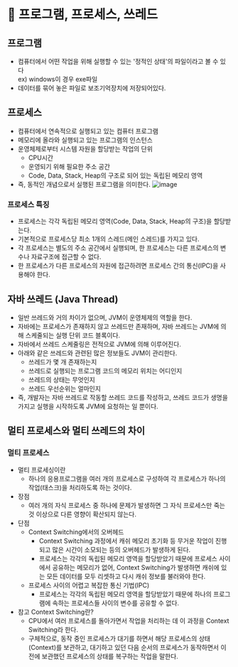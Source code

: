 # 🥕 프로그램, 프로세스, 쓰레드

## 프로그램
- 컴퓨터에서 어떤 작업을 위해 실행할 수 있는 '정적인 상태'의 파일이라고 볼 수 있다
  <br> ex) windows이 경우 exe파일
- 데이터를 묶어 놓은 파일로 보조기억장치에 저장되어있다.

## 프로세스
- 컴퓨터에서 연속적으로 실행되고 있는 컴퓨터 프로그램
- 메모리에 올라와 실행되고 있는 프로그램의 인스턴스
- 운영체제로부터 시스템 자원을 할당받는 작업의 단위
  - CPU시간
  - 운영되기 위해 필요한 주소 공간
  - Code, Data, Stack, Heap의 구조로 되어 있는 독립된 메모리 영역
- 즉, 동적인 개념으로서 실행된 프로그램을 의미한다.
![image](https://github.com/sengmin14/CS-Study/assets/140876841/bb1e51b9-83a9-4bee-b488-8fbb8fc6c3ed)

### 프로세스 특징
- 프로세스는 각각 독립된 메모리 영역(Code, Data, Stack, Heap의 구조)을 할당받는다.
- 기본적으로 프로세스당 최소 1개의 스레드(메인 스레드)를 가지고 있다.
- 각 프로세스는 별도의 주소 공간에서 실행되며, 한 프로세스는 다른 프로세스의 변수나 자료구조에 접근할 수 없다.
- 한 프로세스가 다른 프로세스의 자원에 접근하려면 프로세스 간의 통신(IPC)을 사용해야 한다.

## 자바 쓰레드 (Java Thread)
- 일반 쓰레드와 거의 차이가 없으며, JVM이 운영체제의 역할을 한다.
- 자바에는 프로세스가 존재하지 않고 쓰레드만 존재하며, 자바 쓰레드는 JVM에 의해 스케줄되는 실행 단위 코드 블록이다.
- 자바에서 쓰레드 스케줄링은 전적으로 JVM에 의해 이루어진다.
- 아래와 같은 쓰레드와 관련된 많은 정보들도 JVM이 관리한다.
  - 쓰레드가 몇 개 존재하는지
  - 쓰레드로 실행되는 프로그램 코드의 메모리 위치는 어디인지
  - 쓰레드의 상태는 무엇인지
  - 쓰레드 우선순위는 얼마인지
- 즉, 개발자는 자바 쓰레드로 작동할 쓰레드 코드를 작성하고, 쓰레드 코드가 생명을 가지고 실행을 시작하도록 JVM에 요청하는 일 뿐이다.

## 멀티 프로세스와 멀티 쓰레드의 차이
### 멀티 프로세스
- 멀티 프로세싱이란
  - 하나의 응용프로그램을 여러 개의 프로세스로 구성하여 각 프로세스가 하나의 작업(태스크)을 처리하도록 하는 것이다.
- 장점
  - 여러 개의 자식 프로세스 중 하나에 문제가 발생하면 그 자식 프로세스만 죽는 것 이상으로 다른 영향이 확산되지 않는다.
- 단점
  - Context Switching에서의 오버헤드
    - Context Switching 과정에서 캐쉬 메모리 초기화 등 무거운 작업이 진행되고 많은 시간이 소모되는 등의 오버헤드가 발생하게 된다.
    - 프로세스는 각각의 독립된 메모리 영역을 할당받았기 때문에 프로세스 사이에서 공유하는 메모리가 없어, Context Switching가 발생하면       캐쉬에 있는 모든 데이터를 모두 리셋하고 다시 캐쉬 정보를 불러와야 한다.
  - 프로세스 사이의 어렵고 복잡한 통신 기법(IPC)
    - 프로세스는 각각의 독립된 메모리 영역을 할당받았기 때문에 하나의 프로그램에 속하는 프로세스들 사이의 변수를 공유할 수 없다.
- 참고 Context Switching란?
  - CPU에서 여러 프로세스를 돌아가면서 작업을 처리하는 데 이 과정을 Context Switching라 한다.
  - 구체적으로, 동작 중인 프로세스가 대기를 하면서 해당 프로세스의 상태(Context)를 보관하고, 대기하고 있던 다음 순서의 프로세스가 동작하면서 이전에 보관했던 프로세스의 상태를 복구하는 작업을 말한다.

